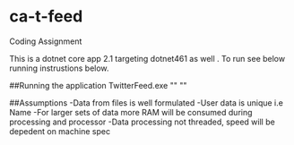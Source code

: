 # ca-t-feed
Coding Assignment 

This is a dotnet core app 2.1 targeting dotnet461 as well . To run see below running instrustions below.

##Running the application
TwitterFeed.exe "<user-file-full-path>" "<tweet-file-full-path>"

##Assumptions 
-Data from files is well formulated
-User data is unique i.e Name
-For larger sets of data more RAM will be consumed during processing and processor
-Data processing not threaded, speed will be depedent on machine spec

